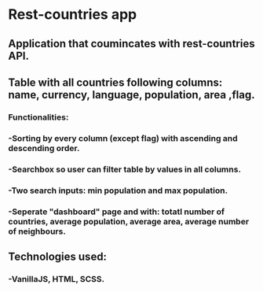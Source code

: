 # Rest-countries app 

## Application that coumincates with rest-countries API.
## Table with all countries following columns: name, currency, language, population, area ,flag.

### Functionalities:
### -Sorting by every column (except flag) with ascending and descending order.
### -Searchbox so user can filter table by values in all columns.
### -Two search inputs: min population and max population.
### -Seperate "dashboard" page and with: totatl number of countries, average population, average area, average number of neighbours.

## Technologies used: 
### -VanillaJS, HTML, SCSS. 
